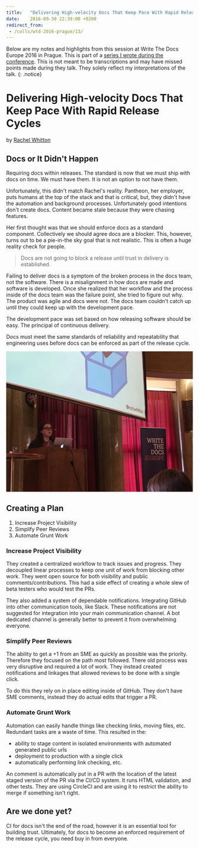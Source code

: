 ```yaml
---
title:   "Delivering High-velocity Docs That Keep Pace With Rapid Release Cycles"
date:    2016-09-30 22:39:00 +0200
redirect_from:
 - /colls/wtd-2016-prague/13/
---
```


Below are my notes and highlights from this session at Write The Docs
Europe 2016 in Prague.  This is part of a [series I wrote during the
conference](/technology/2016/09/20/wtd.html).  This is not meant to be
transcriptions and may have missed points made during they talk.
They solely reflect my interpretations of the talk.
{: .notice}

# Delivering High-velocity Docs That Keep Pace With Rapid Release Cycles

by [Rachel Whitton](https://twitter.com/rachwitton)

## Docs or It Didn't Happen

Requiring docs within releases.  The standard is now that we must ship
with docs on time.  We must have them.  It is not an option to not
have them.

Unfortunately, this didn't match Rachel's reality.  Pantheon, her
employer, puts humans at the top of the stack and that is critical, but,
they didn't have the automation and background processes.  Unfortunately
good intentions don't create docs.  Content became stale because they
were chasing features.

Her first thought was that we should enforce docs as a standard component.
Collectively we should agree docs are a blocker.  This, however, turns
out to be a pie-in-the sky goal that is not realistic.  This is often
a huge reality check for people.

> Docs are not going to block a release until trust in delivery is
established.

Failing to deliver docs is a symptom of the broken process in the docs
team, not the software.  There is a misalignment in how docs are made
and software is developed.  Once she realized that her workflow and
the process inside of the docs team was the failure point, she tried to
figure out why.  The product was agile and docs were not.  The docs team
couldn't catch up until they could keep up with the development pace.

The development pace was set based on how releasing software should be
easy.  The principal of continuous delivery.

Docs must meet the same standards of reliability and repeatability
that engineering uses before docs can be enforced as part of the release
cycle.

![](/img/2016/WTD/Rachel.jpg)

## Creating a Plan

1. Increase Project Visibility
2. Simplify Peer Reviews
3. Automate Grunt Work

### Increase Project Visibility

They created a centralized workflow to track issues and progress.
They decoupled linear processes to keep one unit of work from blocking
other work.  They went open source for both visibility and public
comments/contributions.  This had a side effect of creating a whole slew
of beta testers who would test the PRs.

They also added a system of dependable notifications.  Integrating GitHub
into other communication tools, like Slack.  These notifications are
not suggested for integration into your main communication channel.
A bot dedicated channel is generally better to prevent it from
overwhelming everyone.

### Simplify Peer Reviews

The ability to get a +1 from an SME as quickly as possible was the
priority.  Therefore they focused on the path most followed.  There old
process was very disruptive and required a lot of work.  They instead
created notifications and linkages that allowed reviews to be done with
a single click.

To do this they rely on in place editing inside of GitHub.  They don't
have SME comments, instead they do actual edits that trigger a PR.

### Automate Grunt Work

Automation can easily handle things like checking links, moving files,
etc.  Redundant tasks are a waste of time. This resulted in the:

* ability to stage content in isolated environments with automated
   generated public urls
* deployment to production with a single click
* automatically performing link checking, etc.

An comment is automatically put in a PR with the location of the latest
staged version of the PR via the CI/CD system.  It runs HTML validation,
and other tests.  They are using CircleCI and are using it to restrict
the ability to merge if something isn't right.

## Are we done yet?

CI for docs isn't the end of the road, however it is an essential tool for
building trust.  Ultimately, for docs to become an enforced requirement
of the release cycle, you need buy in from everyone.
